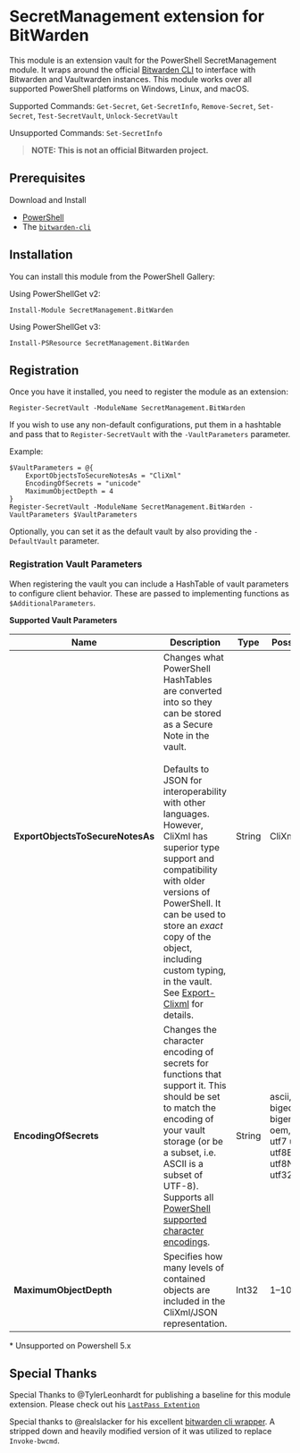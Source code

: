 # SecretManagement extension for BitWarden
This module is an extension vault for the PowerShell SecretManagement module. It wraps around the official [Bitwarden CLI](https://github.com/bitwarden/clients/tree/master/apps/cli) to interface with Bitwarden and Vaultwarden instances. This module works over all supported PowerShell platforms on Windows, Linux, and macOS.

Supported Commands:
`Get-Secret`, `Get-SecretInfo`, `Remove-Secret`, `Set-Secret`, `Test-SecretVault`, `Unlock-SecretVault`

Unsupported Commands:
`Set-SecretInfo`


> **NOTE: This is not an official Bitwarden project.**

## Prerequisites

Download and Install

* [PowerShell](https://github.com/PowerShell/PowerShell)
* The [`bitwarden-cli`](https://bitwarden.com/help/article/cli/#download-and-install)

## Installation

You can install this module from the PowerShell Gallery:

Using PowerShellGet v2:

```pwsh
Install-Module SecretManagement.BitWarden
```

Using PowerShellGet v3:

```pwsh
Install-PSResource SecretManagement.BitWarden
```

## Registration

Once you have it installed,
you need to register the module as an extension:

```pwsh
Register-SecretVault -ModuleName SecretManagement.BitWarden
```
If you wish to use any non-default configurations, put them in a hashtable and pass that to `Register-SecretVault` with the `-VaultParameters` parameter.

Example:
```pwsh
$VaultParameters = @{
	ExportObjectsToSecureNotesAs = "CliXml"
	EncodingOfSecrets = "unicode"
	MaximumObjectDepth = 4
}
Register-SecretVault -ModuleName SecretManagement.BitWarden -VaultParameters $VaultParameters
```


Optionally, you can set it as the default vault by also providing the
`-DefaultVault`
parameter.

### Registration Vault Parameters
When registering the vault you can include a HashTable of vault parameters to configure client behavior.  These are passed to implementing functions as `$AdditionalParameters`.

**Supported Vault Parameters**

| Name | Description | Type | Possible Values | Default |
| ---- | ----------- | -----| --------------- | ------- |
| **ExportObjectsToSecureNotesAs** | Changes what PowerShell HashTables are converted into so they can be stored as a Secure Note in the vault.<br><br>Defaults to JSON for interoperability with other languages.  However, CliXml has superior type support and compatibility with older versions of PowerShell.  It can be used to store an *exact* copy of the object, including custom typing, in the vault. See [Export-Clixml](https://docs.microsoft.com/en-us/powershell/module/microsoft.powershell.utility/export-clixml) for details. | String | CliXml, JSON | JSON |
| **EncodingOfSecrets** | Changes the character encoding of secrets for functions that support it. This should be set to match the encoding of your vault storage (or be a subset, i.e. ASCII is a subset of UTF-8). Supports all [PowerShell supported character encodings](https://docs.microsoft.com/en-us/powershell/module/microsoft.powershell.core/about/about_character_encoding). | String | ascii, bigedianunicode, bigendianutf32, oem, unicode, utf7 utf8, utf8BOM, utf8NoBom\*, utf32 | utf8BOM |
| **MaximumObjectDepth** | Specifies how many levels of contained objects are included in the CliXml/JSON representation. | Int32 | 1–100 | 2 |

\* Unsupported on Powershell 5.x

## Special Thanks
Special Thanks to @TylerLeonhardt for publishing a baseline for this module extension. Please check out his [`LastPass Extention`](https://github.com/TylerLeonhardt/SecretManagement.LastPass)

Special thanks to @realslacker for his excellent [bitwarden cli wrapper](https://github.com/realslacker/BitwardenWrapper).  A stripped down and heavily modified version of it was utilized to replace `Invoke-bwcmd`.